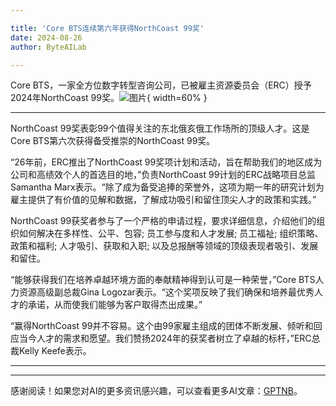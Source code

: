 ```yaml
---

title: 'Core BTS连续第六年获得NorthCoast 99奖'
date: 2024-08-26
author: ByteAILab

---
```


Core BTS，一家全方位数字转型咨询公司，已被雇主资源委员会（ERC）授予2024年NorthCoast 99奖。![图片](https://ai-techpark.com/wp-content/uploads/2024/08/Core-BTS-960x540.jpg){ width=60% }

---
NorthCoast 99奖表彰99个值得关注的东北俄亥俄工作场所的顶级人才。这是Core BTS第六次获得备受推崇的NorthCoast 99奖。

“26年前，ERC推出了NorthCoast 99奖项计划和活动，旨在帮助我们的地区成为公司和高绩效个人的首选目的地，”负责NorthCoast 99计划的ERC战略项目总监Samantha Marx表示。“除了成为备受追捧的荣誉外，这项为期一年的研究计划为雇主提供了有价值的见解和数据，了解成功吸引和留住顶尖人才的政策和实践。”

NorthCoast 99获奖者参与了一个严格的申请过程，要求详细信息，介绍他们的组织如何解决在多样性、公平、包容; 员工参与度和人才发展; 员工福祉; 组织策略、政策和福利; 人才吸引、获取和入职; 以及总报酬等领域的顶级表现者吸引、发展和留住。

“能够获得我们在培养卓越环境方面的奉献精神得到认可是一种荣誉，”Core BTS人力资源高级副总裁Gina Logozar表示。“这个奖项反映了我们确保和培养最优秀人才的承诺，从而使我们能够为客户取得杰出成果。”

“赢得NorthCoast 99并不容易。这个由99家雇主组成的团体不断发展、倾听和回应当今人才的需求和愿望。我们赞扬2024年的获奖者树立了卓越的标杆，”ERC总裁Kelly Keefe表示。


---
---
感谢阅读！如果您对AI的更多资讯感兴趣，可以查看更多AI文章：[GPTNB](https://gptnb.com)。
